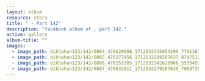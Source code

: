```yaml
---
layout: album
resource: stars
title: " - Part 142"
description: "facebook album of , part 142."
active: gallery
album-title: ""
images:
  - image_path: dikhahan123/142/0864_476620098_1712632345954299_7791167296906231884_n.jpg
  - image_path: dikhahan123/142/0865_476377456_1712632299287637_8747512366907289162_n.jpg
  - image_path: dikhahan123/142/0866_476253305_1712632342620966_5539459345114391336_n.jpg
  - image_path: dikhahan123/142/0867_476832011_1712632279287639_7869738857597897148_n.jpg
---
```

